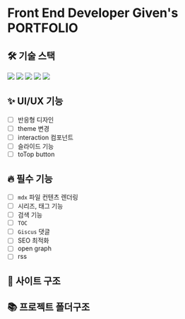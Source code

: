 # Front End Developer Given's PORTFOLIO

## 🛠️ 기술 스택

<img src="https://img.shields.io/badge/Next-000000?style=flat&logo=Next.js&logoColor=white"/>
<img src="https://img.shields.io/badge/SWR-000000?style=flat&logo=SWR&logoColor=white"/> 
<img src="https://img.shields.io/badge/Recoil-3578E5?style=flat&logo=recoil&logoColor=white"/>  
<img src="https://img.shields.io/badge/Tailwindcss-06B6D4?style=flat&logo=Tailwindcss&logoColor=white"/> 
<img src="https://img.shields.io/badge/Shadcnui-000000?style=flat&logo=Shadcnui&logoColor=white"/>

## ✨ UI/UX 기능

- [ ] 반응형 디자인
- [ ] theme 변경
- [ ] interaction 컴포넌트
- [ ] 슬라이드 기능
- [ ] toTop button

## 🔥 필수 기능

- [ ] `mdx` 파일 컨텐츠 렌더링
- [ ] 시리즈, 태그 기능
- [ ] 검색 기능
- [ ] `TOC`
- [ ] `Giscus` 댓글
- [ ] SEO 최적화
- [ ] open graph
- [ ] rss

## 🌲 사이트 구조

## 📚 프로젝트 폴더구조
